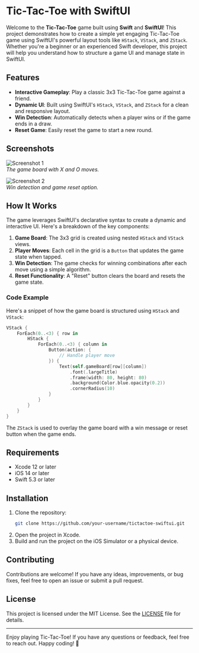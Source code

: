 # Tic-Tac-Toe with SwiftUI

Welcome to the **Tic-Tac-Toe** game built using **Swift** and **SwiftUI**! This project demonstrates how to create a simple yet engaging Tic-Tac-Toe game using SwiftUI's powerful layout tools like `HStack`, `VStack`, and `ZStack`. Whether you're a beginner or an experienced Swift developer, this project will help you understand how to structure a game UI and manage state in SwiftUI.

## Features

- **Interactive Gameplay**: Play a classic 3x3 Tic-Tac-Toe game against a friend.
- **Dynamic UI**: Built using SwiftUI's `HStack`, `VStack`, and `ZStack` for a clean and responsive layout.
- **Win Detection**: Automatically detects when a player wins or if the game ends in a draw.
- **Reset Game**: Easily reset the game to start a new round.

## Screenshots

![Screenshot 1](screenshots/screenshot1.png)  
*The game board with X and O moves.*

![Screenshot 2](screenshots/screenshot2.png)  
*Win detection and game reset option.*

## How It Works

The game leverages SwiftUI's declarative syntax to create a dynamic and interactive UI. Here's a breakdown of the key components:

1. **Game Board**: The 3x3 grid is created using nested `HStack` and `VStack` views.
2. **Player Moves**: Each cell in the grid is a `Button` that updates the game state when tapped.
3. **Win Detection**: The game checks for winning combinations after each move using a simple algorithm.
4. **Reset Functionality**: A "Reset" button clears the board and resets the game state.

### Code Example

Here's a snippet of how the game board is structured using `HStack` and `VStack`:

```swift
VStack {
    ForEach(0..<3) { row in
        HStack {
            ForEach(0..<3) { column in
                Button(action: {
                    // Handle player move
                }) {
                    Text(self.gameBoard[row][column])
                        .font(.largeTitle)
                        .frame(width: 80, height: 80)
                        .background(Color.blue.opacity(0.2))
                        .cornerRadius(10)
                }
            }
        }
    }
}
```

The `ZStack` is used to overlay the game board with a win message or reset button when the game ends.

## Requirements

- Xcode 12 or later
- iOS 14 or later
- Swift 5.3 or later

## Installation

1. Clone the repository:
   ```bash
   git clone https://github.com/your-username/tictactoe-swiftui.git
   ```
2. Open the project in Xcode.
3. Build and run the project on the iOS Simulator or a physical device.

## Contributing

Contributions are welcome! If you have any ideas, improvements, or bug fixes, feel free to open an issue or submit a pull request.

## License

This project is licensed under the MIT License. See the [LICENSE](LICENSE) file for details.

---

Enjoy playing Tic-Tac-Toe! If you have any questions or feedback, feel free to reach out. Happy coding! 🚀
